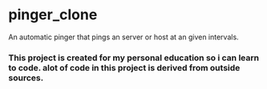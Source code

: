 # pinger_clone
An automatic pinger that pings an server or host at an given intervals.

### This project is created for my personal education so i can learn to code. alot of code in this project is derived from outside sources.
